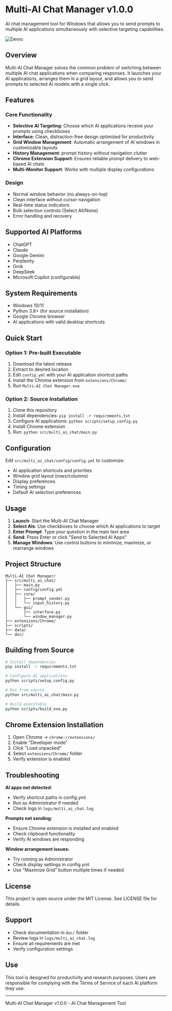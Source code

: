 # Multi-AI Chat Manager v1.0.0

 AI chat management tool for Windows that allows you to send prompts to multiple AI applications simultaneously with selective targeting capabilities.

![Demo](./doc/video.gif)

## Overview

Multi-AI Chat Manager solves the common problem of switching between multiple AI chat applications when comparing responses. It launches your AI applications, arranges them in a grid layout, and allows you to send prompts to selected AI models with a single click.

## Features

### Core Functionality
- **Selective AI Targeting**: Choose which AI applications receive your prompts using checkboxes
- **Interface**: Clean, distraction-free design optimized for productivity  
- **Grid Window Management**: Automatic arrangement of AI windows in customizable layouts
- **History Management**:  prompt history without navigation clutter
- **Chrome Extension Support**: Ensures reliable prompt delivery to web-based AI chats
- **Multi-Monitor Support**: Works with multiple display configurations

###  Design
- Normal window behavior (no always-on-top)
- Clean interface without cursor navigation
- Real-time status indicators
- Bulk selection controls (Select All/None)
- Error handling and recovery

## Supported AI Platforms

- ChatGPT
- Claude
- Google Gemini
- Perplexity
- Grok
- DeepSeek
- Microsoft Copilot (configurable)

## System Requirements

- Windows 10/11
- Python 3.8+ (for source installation)
- Google Chrome browser
- AI applications with valid desktop shortcuts

## Quick Start

### Option 1: Pre-built Executable
1. Download the latest release
2. Extract to desired location
3. Edit `config.yml` with your AI application shortcut paths
4. Install the Chrome extension from `extensions/Chrome/`
5. Run `Multi-AI Chat Manager.exe`

### Option 2: Source Installation
1. Clone this repository
2. Install dependencies: `pip install -r requirements.txt`
3. Configure AI applications: `python scripts/setup_config.py`
4. Install Chrome extension
5. Run: `python src/multi_ai_chat/main.py`

## Configuration

Edit `src/multi_ai_chat/config/config.yml` to customize:

- AI application shortcuts and priorities
- Window grid layout (rows/columns)
- Display preferences
- Timing settings
- Default AI selection preferences

## Usage

1. **Launch**: Start the Multi-AI Chat Manager
2. **Select AIs**: Use checkboxes to choose which AI applications to target
3. **Enter Prompt**: Type your question in the main text area
4. **Send**: Press Enter or click "Send to Selected AI Apps"
5. **Manage Windows**: Use control buttons to minimize, maximize, or rearrange windows

## Project Structure

```
Multi-AI Chat Manager/
├── src/multi_ai_chat/         
│   ├── main.py                
│   ├── config/config.yml      
│   ├── core/                  
│   │   ├── prompt_sender.py   
│   │   └── input_history.py   
│   └── gui/                   
│       ├── interface.py       
│       └── window_manager.py  
├── extensions/Chrome/         
├── scripts/                   
├── data/                      
└── doc/                       
```

## Building from Source

```bash
# Install dependencies
pip install -r requirements.txt

# Configure AI applications
python scripts/setup_config.py

# Run from source
python src/multi_ai_chat/main.py

# Build executable
python scripts/build_exe.py
```

## Chrome Extension Installation

1. Open Chrome → `chrome://extensions/`
2. Enable "Developer mode"
3. Click "Load unpacked"
4. Select `extensions/Chrome/` folder
5. Verify extension is enabled

## Troubleshooting

**AI apps not detected:**
- Verify shortcut paths in config.yml
- Run as Administrator if needed
- Check logs in `logs/multi_ai_chat.log`

**Prompts not sending:**
- Ensure Chrome extension is installed and enabled
- Check clipboard functionality
- Verify AI windows are responding

**Window arrangement issues:**
- Try running as Administrator
- Check display settings in config.yml
- Use "Maximize Grid" button multiple times if needed

## License

This project is open source under the MIT License. See LICENSE file for details.

## Support

- Check documentation in `doc/` folder
- Review logs in `logs/multi_ai_chat.log`
- Ensure all requirements are met
- Verify configuration settings

##  Use

This tool is designed for  productivity and research purposes. Users are responsible for complying with the Terms of Service of each AI platform they use.

---


Multi-AI Chat Manager v1.0.0 -  AI Chat Management Tool



